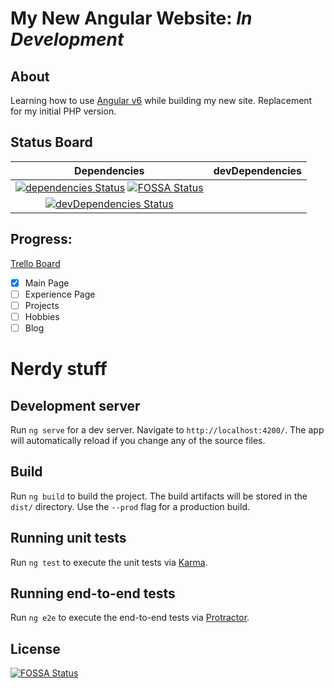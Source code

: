 # My New Angular Website: *In Development*
## About
Learning how to use [Angular v6](https://github.com/angular/angular-cli) while building my new site.
Replacement for my initial PHP version.


## Status Board
|Dependencies|devDependencies|
|:----------:|:-------------:|
| [![dependencies Status](https://david-dm.org/CaptainGlac1er/angular-georgecolgrove/status.svg)](https://david-dm.org/CaptainGlac1er/angular-georgecolgrove) [![FOSSA Status](https://app.fossa.io/api/projects/git%2Bgithub.com%2FCaptainGlac1er%2Fangular-georgecolgrove.svg?type=shield)](https://app.fossa.io/projects/git%2Bgithub.com%2FCaptainGlac1er%2Fangular-georgecolgrove?ref=badge_shield)
|[![devDependencies Status](https://david-dm.org/CaptainGlac1er/angular-georgecolgrove/dev-status.svg)](https://david-dm.org/CaptainGlac1er/angular-georgecolgrove?type=dev) |

## Progress:
[Trello Board](https://trello.com/b/T13W1xU9)
 - [x] Main Page
 - [ ] Experience Page
 - [ ] Projects
 - [ ] Hobbies
 - [ ] Blog

# Nerdy stuff

## Development server

Run `ng serve` for a dev server. Navigate to `http://localhost:4200/`. The app will automatically reload if you change any of the source files.

## Build

Run `ng build` to build the project. The build artifacts will be stored in the `dist/` directory. Use the `--prod` flag for a production build.

## Running unit tests

Run `ng test` to execute the unit tests via [Karma](https://karma-runner.github.io).

## Running end-to-end tests

Run `ng e2e` to execute the end-to-end tests via [Protractor](http://www.protractortest.org/).


## License
[![FOSSA Status](https://app.fossa.io/api/projects/git%2Bgithub.com%2FCaptainGlac1er%2Fangular-georgecolgrove.svg?type=large)](https://app.fossa.io/projects/git%2Bgithub.com%2FCaptainGlac1er%2Fangular-georgecolgrove?ref=badge_large)